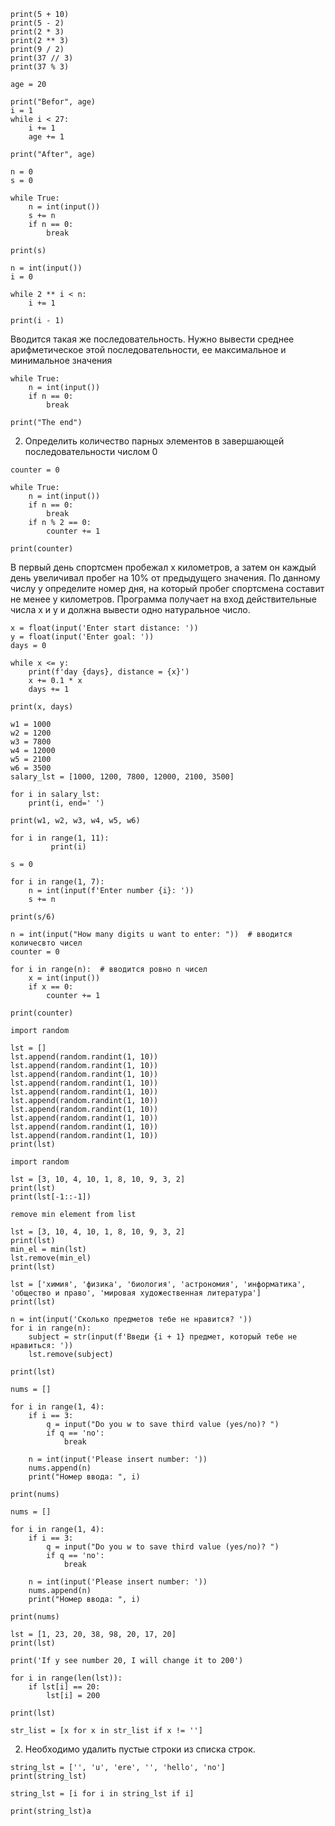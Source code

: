 ```
print(5 + 10)
print(5 - 2)
print(2 * 3)
print(2 ** 3)
print(9 / 2)
print(37 // 3)
print(37 % 3)
```
```
age = 20

print("Befor", age)
i = 1
while i < 27:
    i += 1
    age += 1

print("After", age)
```
```
n = 0
s = 0

while True:
    n = int(input())
    s += n
    if n == 0:
        break

print(s)
```
```
n = int(input())
i = 0

while 2 ** i < n:
    i += 1

print(i - 1)
```
Вводится такая же последовательность.
Нужно вывести среднее арифметическое этой последовательности, ее максимальное и минимальное значения
```
while True:
    n = int(input())
    if n == 0:
        break

print("The end")
```
2. Определить количество парных элементов в завершающей последовательности
числом 0
```
counter = 0

while True:
    n = int(input())
    if n == 0:
        break
    if n % 2 == 0:
        counter += 1

print(counter)
```
В первый день спортсмен пробежал x километров, а затем он каждый день увеличивал пробег на 10% от предыдущего значения. По данному числу y определите номер дня, на который пробег спортсмена составит не менее y километров.
Программа получает на вход действительные числа x и y и должна вывести одно натуральное число.
```
x = float(input('Enter start distance: '))
y = float(input('Enter goal: '))
days = 0

while x <= y:
    print(f'day {days}, distance = {x}')
    x += 0.1 * x
    days += 1

print(x, days)
```

    w1 = 1000
    w2 = 1200
    w3 = 7800
    w4 = 12000
    w5 = 2100
    w6 = 3500
    salary_lst = [1000, 1200, 7800, 12000, 2100, 3500]

    for i in salary_lst:
        print(i, end=' ')

    print(w1, w2, w3, w4, w5, w6)

```
for i in range(1, 11):
         print(i)
```
```
s = 0

for i in range(1, 7):
    n = int(input(f'Enter number {i}: '))
    s += n

print(s/6)
```
```
n = int(input("How many digits u want to enter: "))  # вводится количесвто чисел
counter = 0

for i in range(n):  # вводится ровно n чисел
    x = int(input())
    if x == 0:
        counter += 1

print(counter)
```
```
import random

lst = []
lst.append(random.randint(1, 10))
lst.append(random.randint(1, 10))
lst.append(random.randint(1, 10))
lst.append(random.randint(1, 10))
lst.append(random.randint(1, 10))
lst.append(random.randint(1, 10))
lst.append(random.randint(1, 10))
lst.append(random.randint(1, 10))
lst.append(random.randint(1, 10))
lst.append(random.randint(1, 10))
print(lst)
```
```
import random

lst = [3, 10, 4, 10, 1, 8, 10, 9, 3, 2]
print(lst)
print(lst[-1::-1])
```
```
remove min element from list

lst = [3, 10, 4, 10, 1, 8, 10, 9, 3, 2]
print(lst)
min_el = min(lst)
lst.remove(min_el)
print(lst)
```
```
lst = ['химия', 'физика', 'биология', 'астрономия', 'информатика', 'общество и право', 'мировая художественная литература']
print(lst)

n = int(input('Сколько предметов тебе не нравится? '))
for i in range(n):
    subject = str(input(f'Введи {i + 1} предмет, который тебе не нравиться: '))
    lst.remove(subject)

print(lst)
```
```
nums = []

for i in range(1, 4):
    if i == 3:
        q = input("Do you w to save third value (yes/no)? ")
        if q == 'no':
            break

    n = int(input('Please insert number: '))
    nums.append(n)
    print("Номер ввода: ", i)

print(nums)
```
```
nums = []

for i in range(1, 4):
    if i == 3:
        q = input("Do you w to save third value (yes/no)? ")
        if q == 'no':
            break

    n = int(input('Please insert number: '))
    nums.append(n)
    print("Номер ввода: ", i)

print(nums)
```
```
lst = [1, 23, 20, 38, 98, 20, 17, 20]
print(lst)

print('If y see number 20, I will change it to 200')

for i in range(len(lst)):
    if lst[i] == 20:
        lst[i] = 200

print(lst)
```
```
str_list = [x for x in str_list if x != '']
```
2. Необходимо удалить пустые строки из списка строк.
```
string_lst = ['', 'u', 'ere', '', 'hello', 'no']
print(string_lst)

string_lst = [i for i in string_lst if i]

print(string_lst)a
```
```

```




